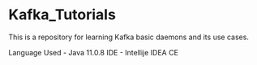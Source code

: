 # Kafka_Tutorials

This is a repository for learning Kafka basic daemons and its use cases.

Language Used - Java 11.0.8
IDE - Intellije IDEA CE

